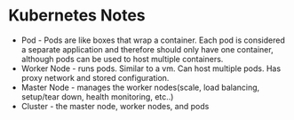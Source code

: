 # Kubernetes Notes
- Pod - Pods are like boxes that wrap a container. Each pod is considered a separate application and therefore should only have one container, although pods can be used to host multiple  containers.
- Worker Node - runs pods. Similar to a vm. Can host multiple pods. Has proxy network and stored configuration.
- Master Node - manages the worker nodes(scale, load balancing, setup/tear down, health monitoring, etc..)
- Cluster - the master node, worker nodes, and pods